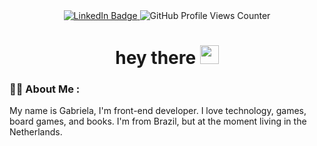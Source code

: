 

<div id="badges" align="center">
  <a href="https://www.linkedin.com/in/gabriela-chiquetto-policano-b6917533/">
    <img src="https://img.shields.io/badge/LinkedIn-blue?style=for-the-badge&logo=linkedin&logoColor=white" alt="LinkedIn Badge"/>
  </a>
  <img src="https://komarev.com/ghpvc/?username=gchiquetto&color=blueviolet&style=for-the-badge" alt="GitHub Profile Views Counter" />
</div>

<h1 align="center">
  hey there
  <img src="https://media.giphy.com/media/hvRJCLFzcasrR4ia7z/giphy.gif" width="30px"/>
</h1>

### :woman_technologist: About Me :

<p>My name is Gabriela, I'm front-end developer. I love technology, games, board games, and books. I'm from Brazil, but at the moment living in the Netherlands.<p>
